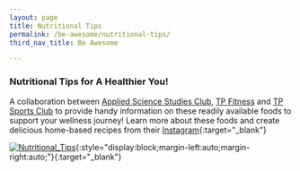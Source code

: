 ```yaml
---
layout: page
title: Nutritional Tips
permalink: /be-awesome/nutritional-tips/
third_nav_title: Be Awesome

---
```

### Nutritional Tips for A Healthier You! ###
A collaboration between <a href="https://www.instagram.com/ascstudiesclub/" target="_blank">Applied Science Studies Club</a>, <a href="https://www.instagram.com/tpfitnessofficial/" target="_blank">TP Fitness</a> and <a href="https://www.instagram.com/tp_sportsclub/" target="_blank">TP Sports Club</a> to provide handy information on these readily available foods to support your wellness journey! Learn more about these foods and create delicious home-based recipes from their [Instagram](https://www.instagram.com/tp_sportsclub/){:target="_blank"}
  
[![Nutritional_Tips]({{site.baseurl}}/images/BeAwesome-Nutritional_Tips-compressed.png)](https://www.instagram.com/tp_sportsclub/){:style="display:block;margin-left:auto;margin-right:auto;"}{:target="_blank"}
